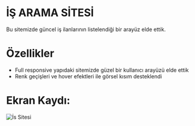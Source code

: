 # İŞ ARAMA SİTESİ

Bu sitemizde güncel iş ilanlarının listelendiği bir arayüz elde ettik.

# Özellikler
- Full responsive yapıdaki sitemizde güzel bir kullanıcı arayüzü elde ettik
- Renk geçişleri ve hover efektleri ile görsel kısım desteklendi

# Ekran Kaydı:
![İs Sitesi](https://github.com/didemgormez/Job-Site/assets/164247497/c09972e9-0253-4d18-9ed1-44101ea42f5c)

